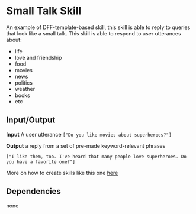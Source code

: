 # Small Talk Skill
An example of DFF-template-based skill, this skill is able to reply to queries that look like a small talk.
This skill is able to respond to user utterances about:
- life
- love and friendship
- food
- movies
- news
- politics
- weather
- books
- etc

## Input/Output

**Input**
A user utterance 
```["Do you like movies about superheroes?"]```

**Output**
a reply from a set of pre-made keyword-relevant phrases

```["I like them, too. I've heard that many people love superheroes. Do you have a favorite one?"]```

More on how to create skills like this one [here](https://docs.dream.deeppavlov.ai/guides/custom_skill)
## Dependencies
none